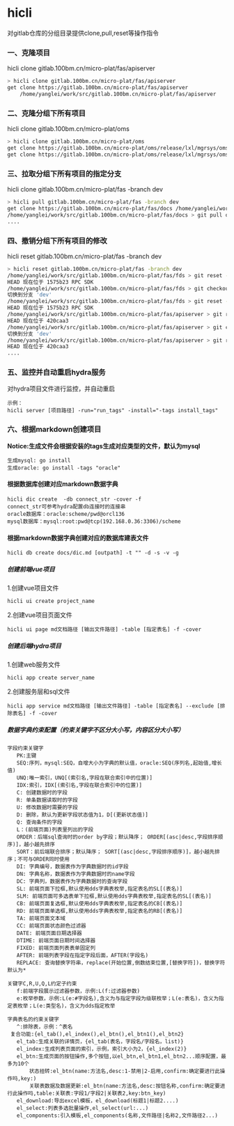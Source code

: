 # hicli

对gitlab仓库的分组目录提供clone,pull,reset等操作指令

### 一、克隆项目

  hicli clone gitlab.100bm.cn/micro-plat/fas/apiserver

```sh
> hicli clone gitlab.100bm.cn/micro-plat/fas/apiserver
get clone https://gitlab.100bm.cn/micro-plat/fas/apiserver 
    /home/yanglei/work/src/gitlab.100bm.cn/micro-plat/fas/apiserver
```


### 二、克隆分组下所有项目

 hicli clone gitlab.100bm.cn/micro-plat/oms

```sh
> hicli clone gitlab.100bm.cn/micro-plat/oms
get clone https://gitlab.100bm.cn/micro-plat/oms/release/lxl/mgrsys/oms-web /home/yanglei/work/src/gitlab.100bm.cn/micro-plat/oms/release/lxl/mgrsys/oms-web
get clone https://gitlab.100bm.cn/micro-plat/oms/release/lxl/mgrsys/oms-api /home/yanglei/work/src/gitlab.100bm.cn/micro-plat/oms/release/lxl/mgrsys/oms-api

```


### 三、拉取分组下所有项目的指定分支

 hicli clone gitlab.100bm.cn/micro-plat/fas -branch dev

 ```sh
> hicli pull gitlab.100bm.cn/micro-plat/fas -branch dev
get clone https://gitlab.100bm.cn/micro-plat/fas/docs /home/yanglei/work/src/gitlab.100bm.cn/micro-plat/fas/docs
/home/yanglei/work/src/gitlab.100bm.cn/micro-plat/fas/docs > git pull origin dev:dev
....
 ```

 ### 四、撤销分组下所有项目的修改

 hicli reset gitlab.100bm.cn/micro-plat/fas -branch dev

 ```sh
> hicli reset gitlab.100bm.cn/micro-plat/fas -branch dev
/home/yanglei/work/src/gitlab.100bm.cn/micro-plat/fas/fds > git reset --hard
HEAD 现在位于 1575b23 RPC SDK
/home/yanglei/work/src/gitlab.100bm.cn/micro-plat/fas/fds > git checkout dev
切换到分支 'dev'
/home/yanglei/work/src/gitlab.100bm.cn/micro-plat/fas/fds > git reset --hard
HEAD 现在位于 1575b23 RPC SDK
/home/yanglei/work/src/gitlab.100bm.cn/micro-plat/fas/apiserver > git reset --hard
HEAD 现在位于 420caa3 
/home/yanglei/work/src/gitlab.100bm.cn/micro-plat/fas/apiserver > git checkout dev
切换到分支 'dev'
/home/yanglei/work/src/gitlab.100bm.cn/micro-plat/fas/apiserver > git reset --hard
HEAD 现在位于 420caa3
....
 ```
### 五、监控并自动重启hydra服务
对hydra项目文件进行监控，并自动重启
```
示例：
hicli server [项目路径] -run="run_tags" -install="-tags install_tags"
```


### 六、根据markdown创建项目
**Notice:生成文件会根据安装的tags生成对应类型的文件，默认为mysql**
```
生成mysql: go install
生成oracle: go install -tags "oracle"
```
#### 根据数据库创建对应markdown数据字典
```
hicli dic create  -db connect_str -cover -f
connect_str可参考hydra配置db连接时的连接串
oracle数据库：oracle:scheme/pwd@orcl136
mysql数据库：mysql:root:pwd@tcp(192.168.0.36:3306)/scheme
```
#### 根据markdown数据字典创建对应的数据库建表文件
```
hicli db create docs/dic.md [outpath] -t "" -d -s -v -g
```

##### 创建前端vue项目
1.创建vue项目文件
```
hicli ui create project_name
```
2.创建vue项目页面文件
```
hicli ui page md文档路径 [输出文件路径] -table [指定表名] -f -cover
```
##### 创建后端hydra项目
1.创建web服务文件
```
hicli app create server_name
```
2.创建服务层和sql文件
```
hicli app service md文档路径 [输出文件路径] -table [指定表名] --exclude [排除表名] -f -cover
```

##### 数据字典约束配置（约束关键字不区分大小写，内容区分大小写）
 ```
字段约束关键字
    PK:主键
    SEQ:序列，mysql:SEQ，自增大小为字典的默认值，oracle:SEQ(序列名,起始值,增长值)
    UNQ:唯一索引，UNQ[(索引名,字段在联合索引中的位置)]
    IDX:索引，IDX[(索引名,字段在联合索引中的位置)]
    C: 创建数据时的字段
    R: 单条数据读取时的字段 
    U: 修改数据时需要的字段
    D: 删除，默认为更新字段状态值为1，D[(更新状态值)]
    Q: 查询条件的字段
    L：(前端页面)列表里列出的字段
    ORDER：后端sql查询时的order by字段；默认降序； ORDER[(asc|desc,字段排序顺序)]，越小越先排序
    SORT：前后端联合排序；默认降序； SORT[(asc|desc,字段排序顺序)]，越小越先排序；不可与ORDER同时使用
    DI: 字典编号，数据表作为字典数据时的id字段
    DN: 字典名称，数据表作为字典数据时的name字段
    DC: 字典列，数据表作为字典数据时的查询字段
    SL: 前端页面下拉框,默认使用dds字典表枚举,指定表名的SL[(表名)]
    SLM: 前端页面可多选表单下拉框,默认使用dds字典表枚举,指定表名的SL[(表名)]
    CB: 前端页面复选框,默认使用dds字典表枚举,指定表名的CB[(表名)]
    RD: 前端页面单选框,默认使用dds字典表枚举,指定表名的RB[(表名)]
    TA: 前端页面文本域
    CC: 前端页面状态颜色过滤器
    DATE: 前端页面日期选择器
    DTIME: 前端页面日期时间选择器
    FIXED: 前端页面列表表单固定列
    AFTER: 前端列表字段在指定字段后面，AFTER(字段名)
    REPLACE: 查询替换字符串，replace(开始位置,倒数结束位置,[替换字符])，替换字符默认为*

关键字C,R,U,Q,L约定子约束
    f:前端字段展示过滤器参数，示例:L(f:过滤器参数)
    e:枚举参数，示例:L(e:#字段名),含义为与指定字段为级联枚举；L(e:表名)，含义为指定表枚举；L(e:类型名)，含义为dds指定枚举

字典表名的约束关键字
	^:排除表，示例：^表名
  复合功能:{el_tab(),el_index(),el_btn(),el_btn1(),el_btn2}
    el_tab:生成关联的详情页，{el_tab(表名，字段名/字段名，list)}
    el_index:生成列表页面的索引，示例，索引大小为2，{el_index(2)}
    el_btn:生成页面的按钮操作,多个按钮,以el_btn,el_btn1,el_btn2...顺序配置，最多为10个
        状态扭转:el_btn(name:方法名,desc:1-禁用|2-启用,confirm:确定要进行此操作吗,key:)
        关联表数据及数据更新:el_btn(name:方法名,desc:按钮名称,confirm:确定要进行此操作吗,table:关联表:字段1/字段2|关联表2,key:btn_key)
    el_download:导出excel模板，el_download(标题1|标题2....)
    el_select:列表多选批量操作,el_select(url:...)
    el_components:引入模板,el_components(名称,文件路径|名称2,文件路径2...)
```